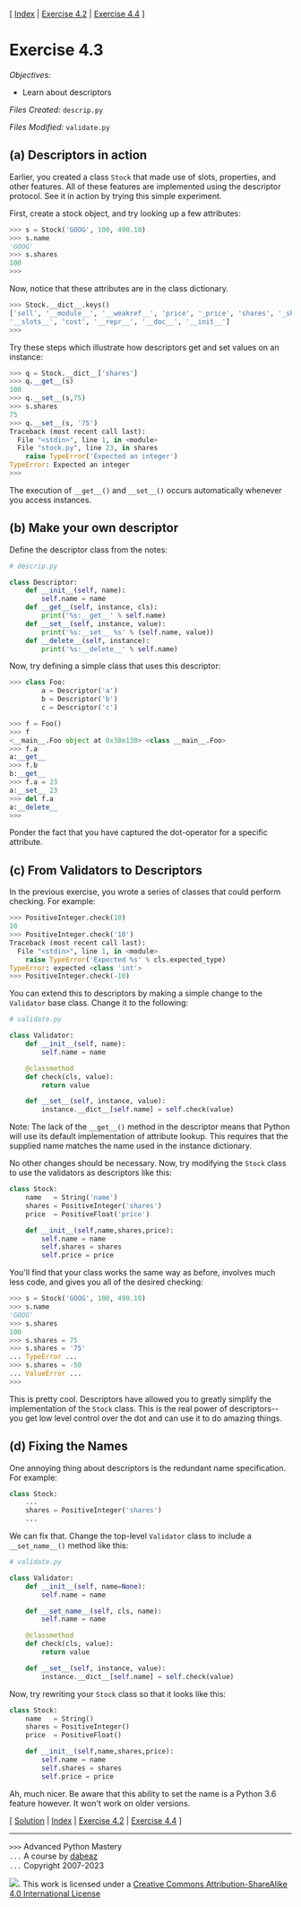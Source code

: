 \[ [Index](index.md) | [Exercise 4.2](ex4_2.md) | [Exercise 4.4](ex4_4.md) \]

# Exercise 4.3

*Objectives:*

- Learn about descriptors

*Files Created:* `descrip.py`

*Files Modified:* `validate.py`

## (a) Descriptors in action

Earlier, you created a class `Stock` that made use of
slots, properties, and other features.   All of these features
are implemented using the descriptor protocol.  See it in
action by trying this simple experiment.

First, create a stock object, and try looking up a few attributes:

```python
>>> s = Stock('GOOG', 100, 490.10)
>>> s.name
'GOOG'
>>> s.shares
100
>>>
```

Now, notice that these attributes are in the class dictionary.

```python
>>> Stock.__dict__.keys()
['sell', '__module__', '__weakref__', 'price', '_price', 'shares', '_shares',
'__slots__', 'cost', '__repr__', '__doc__', '__init__']
>>> 
```

Try these steps which illustrate how descriptors get and set values on an instance:

```python
>>> q = Stock.__dict__['shares']
>>> q.__get__(s)
100
>>> q.__set__(s,75)
>>> s.shares
75
>>> q.__set__(s, '75')
Traceback (most recent call last):
  File "<stdin>", line 1, in <module>
  File "stock.py", line 23, in shares
    raise TypeError('Expected an integer')
TypeError: Expected an integer
>>>
```

The execution of `__get__()` and `__set__()` occurs automatically whenever you access instances.


## (b) Make your own descriptor

Define the descriptor class from the notes:

```python
# descrip.py

class Descriptor:
    def __init__(self, name):
        self.name = name
    def __get__(self, instance, cls):
        print('%s:__get__' % self.name)
    def __set__(self, instance, value):
        print('%s:__set__ %s' % (self.name, value))
    def __delete__(self, instance):
        print('%s:__delete__' % self.name)
```

Now, try defining a simple class that uses this descriptor:

```python
>>> class Foo:
        a = Descriptor('a')
        b = Descriptor('b')
        c = Descriptor('c')

>>> f = Foo()
>>> f
<__main__.Foo object at 0x38e130> <class __main__.Foo>
>>> f.a
a:__get__
>>> f.b
b:__get__
>>> f.a = 23
a:__set__ 23
>>> del f.a
a:__delete__
>>>
```

Ponder the fact that you have captured the dot-operator for a
specific attribute.

## (c) From Validators to Descriptors

In the previous exercise, you wrote a series of classes that could perform checking.
For example:

```python
>>> PositiveInteger.check(10)
10
>>> PositiveInteger.check('10')
Traceback (most recent call last):
  File "<stdin>", line 1, in <module>
    raise TypeError('Expected %s' % cls.expected_type)
TypeError: expected <class 'int'>
>>> PositiveInteger.check(-10)
```

You can extend this to descriptors by making a simple change to the `Validator` base
class.  Change it to the following:

```python
# validate.py

class Validator:
    def __init__(self, name):
        self.name = name

    @classmethod
    def check(cls, value):
        return value

    def __set__(self, instance,	value):
        instance.__dict__[self.name] = self.check(value)
```

Note: The lack of the `__get__()` method in the descriptor means that
Python will use its default implementation of attribute lookup.  This
requires that the supplied name matches the name used in the instance
dictionary.

No other changes should be necessary.   Now, try modifying the `Stock` class to
use the validators as descriptors like this:

```python
class Stock:
    name   = String('name')
    shares = PositiveInteger('shares')
    price  = PositiveFloat('price')

    def __init__(self,name,shares,price):
        self.name = name
        self.shares = shares
        self.price = price
```

You'll find that your class works the same way as before, involves much
less code, and gives you all of the desired checking:

```python
>>> s = Stock('GOOG', 100, 490.10)
>>> s.name
'GOOG'
>>> s.shares
100
>>> s.shares = 75
>>> s.shares = '75'
... TypeError ...
>>> s.shares = -50
... ValueError ...
>>>
```

This is pretty cool.  Descriptors have allowed you to greatly simplify the implementation
of the `Stock` class.  This is the real power of descriptors--you get low level control
over the dot and can use it to do amazing things.

## (d) Fixing the Names

One annoying thing about descriptors is the redundant name specification. For example:

```python
class Stock:
    ...
    shares = PositiveInteger('shares')
    ...
```

We can fix that.  Change the top-level `Validator` class to include a `__set_name__()` method
like this:

```python
# validate.py

class Validator:
    def __init__(self, name=None):
        self.name = name

    def __set_name__(self, cls, name):
        self.name = name

    @classmethod
    def check(cls, value):
        return value

    def __set__(self, instance,	value):
        instance.__dict__[self.name] = self.check(value)
```

Now, try rewriting your `Stock` class so that it looks like this:

```python
class Stock:
    name   = String()
    shares = PositiveInteger()
    price  = PositiveFloat()

    def __init__(self,name,shares,price):
        self.name = name
        self.shares = shares
        self.price = price
```

Ah, much nicer.   Be aware that this ability to set the name is a Python 3.6
feature however.  It won't work on older versions.

\[ [Solution](soln4_3.md) | [Index](index.md) | [Exercise 4.2](ex4_2.md) | [Exercise 4.4](ex4_4.md) \]

----
`>>>` Advanced Python Mastery  
`...` A course by [dabeaz](https://www.dabeaz.com)  
`...` Copyright 2007-2023  

![](https://i.creativecommons.org/l/by-sa/4.0/88x31.png). This work is licensed under a [Creative Commons Attribution-ShareAlike 4.0 International License](http://creativecommons.org/licenses/by-sa/4.0/)
